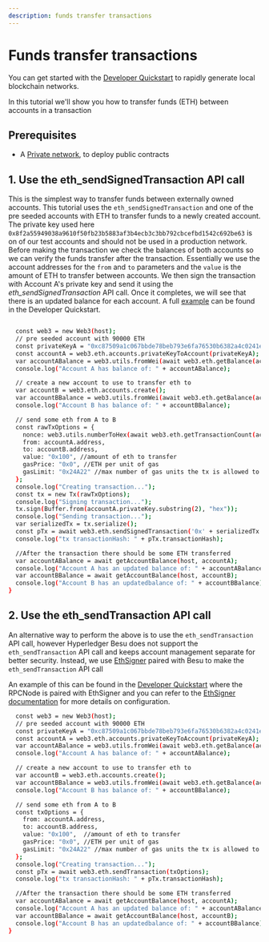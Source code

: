 ```yaml
---
description: funds transfer transactions
---
```


# Funds transfer transactions

You can get started with the [Developer Quickstart](../Developer-Quickstart.md) to rapidly generate local blockchain networks.

In this tutorial we'll show you how to transfer funds (ETH) between accounts in a transaction

## Prerequisites

* A [Private network](../Examples/Private-Network-Example.md), to deploy public contracts

## 1. Use the eth_sendSignedTransaction API call

This is the simplest way to transfer funds between externally owned accounts. This tutorial uses the `eth_sendSignedTransaction` and one of the pre seeded accounts with ETH to transfer funds to a newly created account. The private key used here `0x8f2a55949038a9610f50fb23b5883af3b4ecb3c3bb792cbcefbd1542c692be63` is on of our test accounts and should not be used in a production network. Before making the transaction we check the balances of both accounts so we can verify the funds transfer after the transaction. Essentially we use the account addresses for the `from` and `to` parameters and the `value` is the amount of ETH to transfer between accounts. We then sign the transaction with Account A's private key and send it using the *eth_sendSignedTransaction* API call. Once it completes, we will see that there is an updated balance for each account. A full [example](https://github.com/ConsenSys/quorum-dev-quickstart/blob/master/files/besu/smart_contracts/scripts/eth_tx.js) can be found in the Developer Quickstart.

```bash

  const web3 = new Web3(host);
  // pre seeded account with 90000 ETH
  const privateKeyA = "0xc87509a1c067bbde78beb793e6fa76530b6382a4c0241e5e4a9ec0a0f44dc0d3";
  const accountA = web3.eth.accounts.privateKeyToAccount(privateKeyA);
  var accountABalance = web3.utils.fromWei(await web3.eth.getBalance(accountA.address));
  console.log("Account A has balance of: " + accountABalance);

  // create a new account to use to transfer eth to
  var accountB = web3.eth.accounts.create();
  var accountBBalance = web3.utils.fromWei(await web3.eth.getBalance(accountB.address));
  console.log("Account B has balance of: " + accountBBalance);

  // send some eth from A to B
  const rawTxOptions = {
    nonce: web3.utils.numberToHex(await web3.eth.getTransactionCount(accountA.address)),
    from: accountA.address,
    to: accountB.address,
    value: "0x100", //amount of eth to transfer
    gasPrice: "0x0", //ETH per unit of gas
    gasLimit: "0x24A22" //max number of gas units the tx is allowed to use
  };
  console.log("Creating transaction...");
  const tx = new Tx(rawTxOptions);
  console.log("Signing transaction...");
  tx.sign(Buffer.from(accountA.privateKey.substring(2), "hex"));
  console.log("Sending transaction...");
  var serializedTx = tx.serialize();
  const pTx = await web3.eth.sendSignedTransaction('0x' + serializedTx.toString('hex').toString("hex"));
  console.log("tx transactionHash: " + pTx.transactionHash);

  //After the transaction there should be some ETH transferred
  var accountABalance = await getAccountBalance(host, accountA);
  console.log("Account A has an updated balance of: " + accountABalance);
  var accountBBalance = await getAccountBalance(host, accountB);
  console.log("Account B has an updatedbalance of: " + accountBBalance);
}
```

## 2. Use the eth_sendTransaction API call

An alternative way to perform the above is to use the `eth_sendTransaction` API call, however Hyperledger Besu does not support the `eth_sendTransaction` API call and keeps account management separate for better security. Instead, we use [EthSigner](https://github.com/ConsenSys/ethsigner) paired with Besu to make the `eth_sendTransaction` API call

An example of this can be found in the [Developer Quickstart](../Developer-Quickstart.md) where the RPCNode is paired with EthSigner and you can refer to the [EthSigner documentation](https://docs.ethsigner.consensys.net/en/latest/) for more details on configuration.

```bash
  const web3 = new Web3(host);
  // pre seeded account with 90000 ETH
  const privateKeyA = "0xc87509a1c067bbde78beb793e6fa76530b6382a4c0241e5e4a9ec0a0f44dc0d3";
  const accountA = web3.eth.accounts.privateKeyToAccount(privateKeyA);
  var accountABalance = web3.utils.fromWei(await web3.eth.getBalance(accountA.address));
  console.log("Account A has balance of: " + accountABalance);

  // create a new account to use to transfer eth to
  var accountB = web3.eth.accounts.create();
  var accountBBalance = web3.utils.fromWei(await web3.eth.getBalance(accountB.address));
  console.log("Account B has balance of: " + accountBBalance);

  // send some eth from A to B
  const txOptions = {
    from: accountA.address,
    to: accountB.address,
    value: "0x100",  //amount of eth to transfer
    gasPrice: "0x0", //ETH per unit of gas
    gasLimit: "0x24A22" //max number of gas units the tx is allowed to use
  };
  console.log("Creating transaction...");
  const pTx = await web3.eth.sendTransaction(txOptions);
  console.log("tx transactionHash: " + pTx.transactionHash);

  //After the transaction there should be some ETH transferred
  var accountABalance = await getAccountBalance(host, accountA);
  console.log("Account A has an updated balance of: " + accountABalance);
  var accountBBalance = await getAccountBalance(host, accountB);
  console.log("Account B has an updatedbalance of: " + accountBBalance);
}
```
